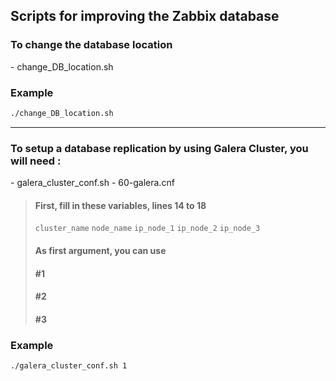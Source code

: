 ## Scripts for improving the Zabbix database

### To change the database location

\- change_DB_location.sh

### Example

```bash
./change_DB_location.sh
```

***

### To setup a database replication by using Galera Cluster, you will need :
\- galera_cluster_conf.sh
\- 60-galera.cnf

> #### First, fill in these variables, lines 14 to 18
>
> `cluster_name`
> `node_name`
> `ip_node_1`
> `ip_node_2`
> `ip_node_3`
>
> #### As first argument, you can use
>
> #### #1
> #### #2
> #### #3

### Example

```bash
./galera_cluster_conf.sh 1
```

